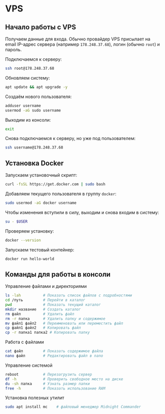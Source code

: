 # VPS

## Начало работы с VPS

Получаем данные для входа. Обычно провайдер VPS присылает на email IP-адрес сервера (например `178.248.37.68`), логин (обычно `root`) и пароль.

Подключаемся к серверу:

```sh
ssh root@178.248.37.68
```

Обновляем систему:

```sh
apt update && apt upgrade -y
```

Создаём нового пользователя:

```sh
adduser username
usermod -aG sudo username
```

Выходим из консоли:

```sh
exit
```

Снова подключаемся к серверу, но уже под пользователем:

```sh
ssh username@178.248.37.68
```

## Установка Docker

Запускаем установочный скрипт:

```sh
curl -fsSL https://get.docker.com | sudo bash
```

Добавляем текущего пользователя в группу `docker`:

```sh
sudo usermod -aG docker username
```

Чтобы изменения вступили в силу, выходим и снова входим в систему:

```sh
su - $USER
```

Проверяем установку:

```sh
docker --version
```

Запускаем тестовый контейнер:

```sh
docker run hello-world
```

## Команды для работы в консоли

Управление файлами и директориями

```sh
ls -lah          # Показать список файлов с подробностями
cd /путь         # Перейти в каталог
pwd              # Показать текущий каталог
mkdir название   # Создать каталог
rm файл          # Удалить файл
rm -r папка      # Удалить папку и содержимое
mv файл1 файл2   # Переименовать или переместить файл
cp файл1 файл2   # Копировать файл
cp -r папка1 папка2 # Копировать папку
```

Работа с файлами

```sh
cat файл         # Показать содержимое файла
nano файл        # Редактировать файл в nano
```

Управление системой

```sh
reboot           # Перезагрузить сервер
df -h            # Проверить свободное место на диске
du -sh папка     # Узнать размер папки
free -h          # Показать использование RAM
```

Установка полезных утилит

```sh
sudo apt install mc    # файловый менеджер Midnight Commander
```
